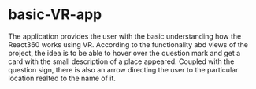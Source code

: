 # basic-VR-app
The application provides the user with the basic understanding how the React360 works using VR. According to the functionality abd views of the project, the idea is to be able to hover over the question mark and get a card with the small description of a place appeared. Coupled with the question sign, there is also an arrow directing the user to the particular location realted to the name of it.
